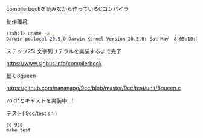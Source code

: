compilerbookを読みながら作っているCコンパイラ

動作環境

```sh
+zsh:1> uname -a
Darwin po.local 20.5.0 Darwin Kernel Version 20.5.0: Sat May  8 05:10:31 PDT 2021; root:xnu-7195.121.3~9/RELEASE_ARM64_T8101 x86_64
```

ステップ25: 文字列リテラルを実装するまで完了

https://www.sigbus.info/compilerbook

動く8queen

https://github.com/nananapo/9cc/blob/master/9cc/test/unit/8queen.c

void\*とキャストを実装中...!

テスト( 9cc/test.sh )

```
cd 9cc
make test
```

